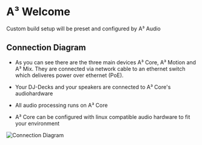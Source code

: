 # A³ Welcome
Custom build setup will be preset and configured by A³ Audio

## Connection Diagram

- As you can see there are the three main devices A³ Core, A³ Motion and A³ Mix. They are connected via network cable to an ethernet switch which deliveres power over ethernet (PoE).
- Your DJ-Decks and your speakers are connected to A³ Core's audiohardware

- All audio processing runs on A³ Core
- A³ Core can be configured with linux compatible audio hardware to fit your environment


![Connection Diagram](https://doc.a3-audio.com/static/user/a3_systen_symbol_signalflow.png)
